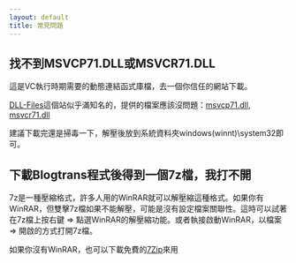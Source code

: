 ```yaml
---
layout: default
title: 常見問題
---
```

## 找不到MSVCP71.DLL或MSVCR71.DLL

這是VC執行時期需要的動態連結函式庫檔，去一個你信任的網站下載。

[DLL-Files](http://www.dll-files.com/)這個站似乎滿知名的，提供的檔案應該沒問題：[msvcp71.dll](http://www.dll-files.com/dllindex/dll-files.shtml?msvcp71), [msvcr71.dll](http://www.dll-files.com/dllindex/dll-files.shtml?msvcr71)

建議下載完還是掃毒一下，解壓後放到系統資料夾windows(winnt)\system32即可。

## 下載Blogtrans程式後得到一個7z檔，我打不開

7z是一種壓縮格式，許多人用的WinRAR就可以解壓縮這種格式。如果你有WinRAR，但雙擊7z檔如果不能解壓，可能是沒有設定檔案關聯性。這時可以試著在7z檔上按右鍵 => 點選WinRAR的解壓縮功能。或者執接啟動WinRAR，以檔案 => 開啟的方式打開7z檔。

如果你沒有WinRAR，也可以下載免費的[7Zip](http://www.7-zip.org/)來用

